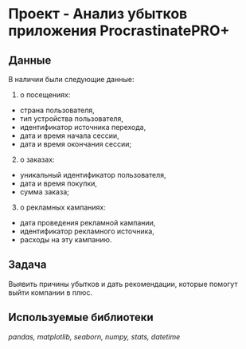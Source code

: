 # Проект - Анализ убытков приложения ProcrastinatePRO+


## Данные

В наличии были следующие данные:
1. о посещениях:
- страна пользователя,
- тип устройства пользователя,
- идентификатор источника перехода,
- дата и время начала сессии,
- дата и время окончания сессии;

2. о заказах:
- уникальный идентификатор пользователя,
- дата и время покупки,
- сумма заказа;

3. о рекламных кампаниях:
- дата проведения рекламной кампании,
- идентификатор рекламного источника,
- расходы на эту кампанию.

## Задача

Выявить причины убытков и дать рекомендации, которые помогут выйти компании в плюс.

## Используемые библиотеки
*pandas, matplotlib, seaborn, numpy, stats, datetime*
